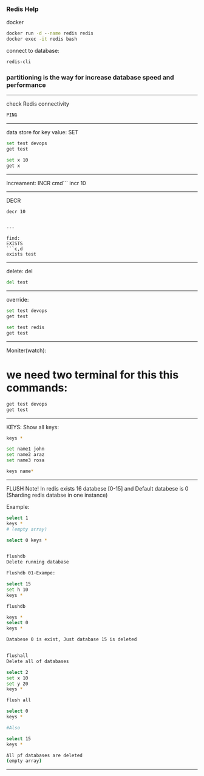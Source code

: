 ### Redis Help

docker
```cmd
docker run -d --name redis redis
docker exec -it redis bash
```

connect to database:
```bash
redis-cli
```
### partitioning is the way for increase database speed and performance

---

check Redis connectivity
```bash
PING 
```
---

data store for key value:
SET
```bash
set test devops
get test

set x 10
get x
```

---

Increament:
INCR
cmd```
incr 10

---

DECR
```bash
decr 10
```
```

---

find:
EXISTS
```c,d
exists test
```

---

delete:
del 
```cmd
del test
```

---

override:
```bash
set test devops
get test

set test redis
get test
```

---

Moniter(watch):
# we need two terminal for this this commands:
```bash
get test devops
get test
```

---


KEYS:
Show all keys:
```bash
keys *

set name1 john 
set name2 araz
set name3 rosa

keys name*
```

---

FLUSH
Note! In redis exists 16 databese [0-15] and Default databese is 0 (Sharding redis databse in one instance)

Example:
```bash
select 1
keys *
# (empty array)

select 0 keys *


flushdb
Delete running database

Flushdb 01-Exampe:

select 15
set h 10
keys *

flushdb 

keys *
select 0
keys *

Databese 0 is exist, Just database 15 is deleted


flushall
Delete all of databases

select 2
set x 10
set y 20
keys *

flush all

select 0
keys *

#Also

select 15
keys *

All pf databases are deleted
(empty array)

```
---


































